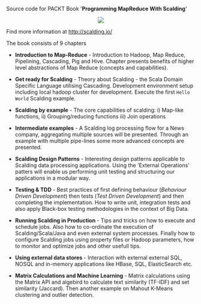 Source code for PACKT Book '**Programming MapReduce With Scalding**'

<p align="center">
  <a href="http://amazon.co.uk/dp/1783287012" target="_blank"><img src="http://dgdsbygo8mp3h.cloudfront.net/sites/default/files/imagecache/productview_larger/7017OS_mockupcover_normal.jpg"/></a>
</p>

Find more information at http://scalding.io/

The book consists of 9 chapters 

* **Introduction to Map-Reduce** - 
Introduction to Hadoop, Map Reduce, Pipelining, Cascading, Pig and Hive.
Chapter presents benefits of higher level abstractions of Map Reduce (concepts and capabilities).

* **Get ready for Scalding** -
Theory about Scalding - the Scala Domain Specific Language utilising Cascading. 
Development environment setup including local hadoop cluster for development.
Execute the first `Hello World` Scalding example.

* **Scalding by example** -
The core capabilities of scalding: i) Map-like functions, ii) Grouping/reducing functions iii) Join operations 

* **Intermediate examples** -
A Scalding log processing flow for a News company, aggregating multiple sources will be presented. 
Through an example with multiple pipe-lines some more advanced concepts are presented.

* **Scalding Design Patterns** -
Interesting design patterns applicable to Scalding data processing applications. Using the 'External Operations' patters will enable us performing unit testing and structuring our applications in a modular way. 
 
* **Testing & TDD** -
Best practices of first defining behaviour (_Behaviour Driven Development_) then tests (_Test Driven Development_) and then completing the implementation. How to write unit, integration tests and also apply Black-box testing methodologies in the context of Big Data.

* **Running Scalding in Production** -
Tips and tricks on how to execute and schedule jobs. Also how to co-ordinate the execution of Scalding/Scala/Java and even external system processes. Finally how to configure Scalding jobs using property files or Hadoop parameters, how to monitor and optimize jobs and other usefull tips.

* **Using external data stores** -
Interaction with external external SQL, NOSQL and in-memory applications like HBase, SQL, ElasticSearch etc.

* **Matrix Calculations and Machine Learning** - 
Matrix calculations using the Matrix API and algebird to calculate text similarity (TF-IDF) 
and set similarity (Jaccard). Then another example on Mahout K-Means clustering and outlier detection.
